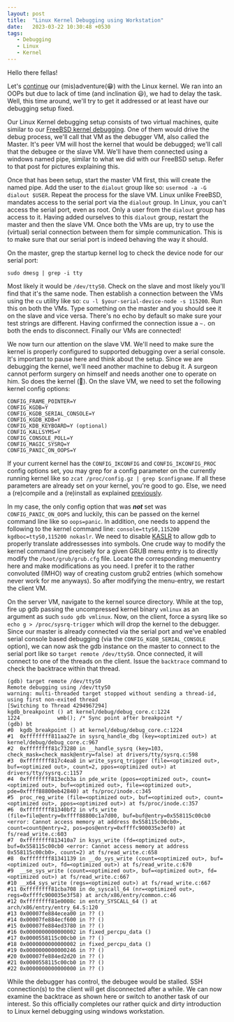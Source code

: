 ```yaml
---
layout: post
title:  "Linux Kernel Debugging using Workstation"
date:   2023-03-22 10:30:48 +0530
tags:
   - Debugging
   - Linux
   - Kernel
---
```


Hello there fellas!

Let's [continue](https://redbilledpanda.github.io/2023/03/19/Linux-Kernel-Compilation-PartII.html) our (mis)adventure(😁) with the Linux kernel. We ran into an OOPs but due to lack of time (and inclination 😃), we had to delay the task. Well, this time around, we'll try to get it addressed or at least have our debugging setup fixed.

Our Linux Kernel debugging setup consists of two virtual machines, quite similar to our [FreeBSD kernel debugging](https://redbilledpanda.github.io/2023/03/11/Kernel-Debugging-using-workstation.html). One of them would drive the debug process, we'll call that VM as the debugger VM, also called the Master. It's peer VM will host the kernel that would be debugged; we'll call that the debugee or the slave VM. We'll have them connected using a windows named pipe, similar to what we did with our FreeBSD setup. Refer to that post for pictures explaining this.

Once that has been setup, start the master VM first, this will create the named pipe. Add the user to the `dialout` group like so: `usermod -a -G dialout $USER`. Repeat the process for the slave VM. Linux unlike FreeBSD, mandates access to the serial port via the `dialout` group. In Linux, you can't access the serial port, even as root. Only a user from the `dialout` group has access to it. Having added ourselves to this `dialout` group, restart the master and then the slave VM. Once both the VMs are up, try to use the (virtual) serial connection between them for simple communication. This is to make sure that our serial port is indeed behaving the way it should.

On the master, grep the startup kernel log to check the device node for our serial port:
```
sudo dmesg | grep -i tty
```
Most likely it would be `/dev/ttyS0`. Check on the slave and most likely you'll find that it's the same node. Then establish a connection between the VMs using the `cu` utility like so: `cu -l $your-serial-device-node -s 115200`. Run this on both the VMs. Type something on the master and you should see it on the slave and vice versa. There's no echo by default so make sure your test strings are different. Having confirmed the connection issue a `~.` on both the ends to disconnect. Finally our VMs are connected!

We now turn our attention on the slave VM. We'll need to make sure the kernel is properly configured to supported debugging over a serial console. It's important to pause here and think about the setup. Since we are debugging the kernel, we'll need another machine to debug it. A surgeon cannot perform surgery on himself and needs another one to operate on him. So does the kernel (🙂). On the slave VM, we need to set the following kernel config options:

```
CONFIG_FRAME_POINTER=Y
CONFIG_KGDB=Y
CONFIG_KGDB_SERIAL_CONSOLE=Y
CONFIG_KGDB_KDB=Y
CONFIG_KDB_KEYBOARD=Y (optional)
CONFIG_KALLSYMS=Y
CONFIG_CONSOLE_POLL=Y
CONFIG_MAGIC_SYSRQ=Y
CONFIG_PANIC_ON_OOPS=Y
```
If your current kernel has the `CONFIG_IKCONFIG` and `CONFIG_IKCONFIG_PROC` config options set, you may grep for a config parameter on the currently running kernel like so `zcat /proc/config.gz | grep $configname`. If all these parameters are already set on your kernel, you're good to go. Else, we need a (re)compile and a (re)install as explained [previously](https://redbilledpanda.github.io/2023/03/15/Linux-Kernel-Compilation-Part.html). 

In my case, the only config option that was ***not*** set was `CONFIG_PANIC_ON_OOPS` and luckily, this can be passed on the kernel command line like so `oops=panic`. In addition, one needs to append the following to the kernel command line: `console=ttyS0,115200 kgdboc=ttyS0,115200 nokaslr`. We need to disable [KASLR](https://www.ibm.com/docs/en/linux-on-systems?topic=shutdown-kaslr) to allow gdb to properly translate addressesses into symbols. One crude way to modify the kernel command line precisely for a given GRUB menu entry is to directly modify the `/boot/grub/grub.cfg` file. Locate the corresponding menuentry here and make modifications as you need. I prefer it to the rather convoluted (IMHO) way of creating custom grub2 entries (which somehow never work for me anyways). So after modifying the menu-entry, we restart the client VM.

On the server VM, navigate to the kernel source directory. While at the top, fire up gdb passing the uncompressed kernel binary `vmlinux` as an argument as such `sudo gdb vmlinux`. Now, on the client, force a sysrq like so `echo g > /proc/sysrq-trigger` which will drop the kernel to the debugger. Since our master is already connected via the serial port and we've enabled serial console based debugging (via the `CONFIG_KGDB_SERIAL_CONSOLE` option), we can now ask the gdb instance on the master to connect to the serial port like so `target remote /dev/ttyS0`. Once connected, it will connect to one of the threads on the client. Issue the `backtrace` command to check the backtrace within that thread.

```
(gdb) target remote /dev/ttyS0
Remote debugging using /dev/ttyS0
warning: multi-threaded target stopped without sending a thread-id, using first non-exited thread
[Switching to Thread 4294967294]
kgdb_breakpoint () at kernel/debug/debug_core.c:1224
1224            wmb(); /* Sync point after breakpoint */
(gdb) bt
#0  kgdb_breakpoint () at kernel/debug/debug_core.c:1224
#1  0xffffffff811aa27e in sysrq_handle_dbg (key=<optimized out>) at kernel/debug/debug_core.c:967
#2  0xffffffff81c73280 in __handle_sysrq (key=103, check_mask=check_mask@entry=false) at drivers/tty/sysrq.c:598
#3  0xffffffff817c4ea8 in write_sysrq_trigger (file=<optimized out>, buf=<optimized out>, count=2, ppos=<optimized out>) at drivers/tty/sysrq.c:1157
#4  0xffffffff813ecb3a in pde_write (ppos=<optimized out>, count=<optimized out>, buf=<optimized out>, file=<optimized out>, pde=0xffff88800eb42840) at fs/proc/inode.c:345
#5  proc_reg_write (file=<optimized out>, buf=<optimized out>, count=<optimized out>, ppos=<optimized out>) at fs/proc/inode.c:357
#6  0xffffffff81340bf2 in vfs_write (file=file@entry=0xffff88800c1a7d00, buf=buf@entry=0x558115c00cb0 <error: Cannot access memory at address 0x558115c00cb0>, count=count@entry=2, pos=pos@entry=0xffffc900035e3ef0) at fs/read_write.c:603
#7  0xffffffff813410a7 in ksys_write (fd=<optimized out>, buf=0x558115c00cb0 <error: Cannot access memory at address 0x558115c00cb0>, count=2) at fs/read_write.c:658
#8  0xffffffff81341139 in __do_sys_write (count=<optimized out>, buf=<optimized out>, fd=<optimized out>) at fs/read_write.c:670
#9  __se_sys_write (count=<optimized out>, buf=<optimized out>, fd=<optimized out>) at fs/read_write.c:667
#10 __x64_sys_write (regs=<optimized out>) at fs/read_write.c:667
#11 0xffffffff81cba708 in do_syscall_64 (nr=<optimized out>, regs=0xffffc900035e3f58) at arch/x86/entry/common.c:46
#12 0xffffffff81e0008c in entry_SYSCALL_64 () at arch/x86/entry/entry_64.S:120
#13 0x00007fe884ecea00 in ?? ()
#14 0x00007fe884ecf600 in ?? ()
#15 0x00007fe884ed3780 in ?? ()
#16 0x0000000000000002 in fixed_percpu_data ()
#17 0x0000558115c00cb0 in ?? ()
#18 0x0000000000000002 in fixed_percpu_data ()
#19 0x0000000000000246 in ?? ()
#20 0x00007fe884ed2d20 in ?? ()
#21 0x0000558115c00cb0 in ?? ()
#22 0x0000000000000000 in ?? ()
```
While the debugger has control, the debugee would be stalled. SSH connection(s) to the client will get disconnected after a while. We can now examine the backtrace as shown here or switch to another task of our interest. So this officially completes our rather quick and dirty introduction to Linux kernel debugging using windows workstation.
